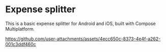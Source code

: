 # Expense splitter

This is a basic expense splitter for Android and iOS, built with Compose Multiplatform.

https://github.com/user-attachments/assets/4ecc650c-8373-4e4f-a262-001c3ddf460c
